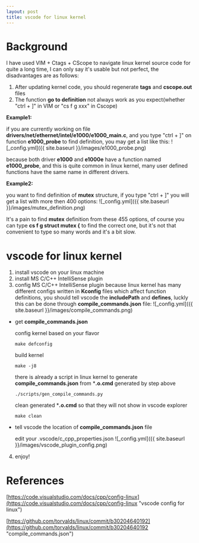 ```yaml
---
layout: post
title: vscode for linux kernel
---
```


# Background
I have used VIM + Ctags + CScope to navigate linux kernel source code for quite a long time, I can only say it's usable but not perfect, the disadvantages are as follows:

1. After updating kernel code, you should regenerate **tags** and **cscope.out** files
2. The function **go to definition** not always work as you expect(whether "ctrl + ]" in VIM or "cs f g xxx" in Cscope)

**Example1:**

if you are currently working on file **drivers/net/ethernet/intel/e1000/e1000_main.c**, and you type "ctrl + ]" on function **e1000_probe** to find definition, you may get a list like this:
![_config.yml]({{ site.baseurl }}/images/e1000_probe.png)

because both driver **e1000** and **e1000e** have a function named **e1000_probe**, and this is quite common in linux kernel, many user defined functions have the same name in different drivers.

**Example2:**

you want to find definition of **mutex** structure, if you type "ctrl + ]" you will get a list with more then 400 options:
![_config.yml]({{ site.baseurl }}/images/mutex_definition.png)
    
It's a pain to find **mutex** definition from these 455 options, of course you can type **cs f g struct mutex {** to find the correct one, but it's not that convenient to type so many words and it's a bit slow.

# vscode for linux kernel
1. install vscode on your linux machine
2. install MS C/C++ IntelliSense plugin
3. config MS C/C++ IntelliSense plugin
because linux kernel has many different configs written in **Kconfig** files which affect function definitions, you should tell vscode the **includePath** and **defines**, luckly this can be done through **compile_commands.json** file:
![_config.yml]({{ site.baseurl }}/images/compile_commands.png)

- get **compile_commands.json**

    config kernel based on your flavor
    ```shell
    make defconfig
    ```
    build kernel
    ```shell
    make -j8
    ```
    there is already a script in linux kernel to generate **compile_commands.json** from ***.o.cmd** generated by step above
    ```shell
    ./scripts/gen_compile_commands.py
    ```
    clean generated ***.o.cmd** so that they will not show in vscode explorer
    ```shell
    make clean
    ```
- tell vscode the location of **compile_commands.json** file

    edit your .vscode/c_cpp_properties.json
    ![_config.yml]({{ site.baseurl }}/images/vscode_plugin_config.png)

4. enjoy!

# References
[https://code.visualstudio.com/docs/cpp/config-linux](https://code.visualstudio.com/docs/cpp/config-linux "vscode config for linux")

[https://github.com/torvalds/linux/commit/b30204640192](https://github.com/torvalds/linux/commit/b30204640192 "compile_commands.json")